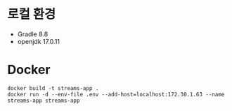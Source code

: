 # 로컬 환경
- Gradle 8.8
- openjdk 17.0.11

# Docker 
```
docker build -t streams-app .
docker run -d --env-file .env --add-host=localhost:172.30.1.63 --name streams-app streams-app
```

